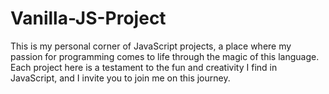 # Vanilla-JS-Project
 This is my personal corner of JavaScript projects, a place where my passion for programming comes to life through the magic of this language. Each project here is a testament to the fun and creativity I find in JavaScript, and I invite you to join me on this journey.
